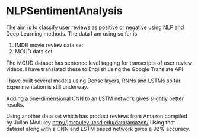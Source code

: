 # NLPSentimentAnalysis

The aim is to classify user reviews as positive or negative using NLP and Deep Learning methods.
The data I am using so far is
1. IMDB movie review data set
2. MOUD data set

The MOUD dataset has sentence level tagging for transcripts of user review videos. I have translated these to English using the Google Translate API

I have built several models using Dense layers, RNNs and LSTMs so far. Experimentation is still underway.

Adding a one-dimensional CNN to an LSTM network gives slightly better results.

Using another data set which has product reviews from Amazon compiled by Julian McAuley http://jmcauley.ucsd.edu/data/amazon/ 
Using that dataset along with a CNN and LSTM based network gives a 92% accuracy. 
